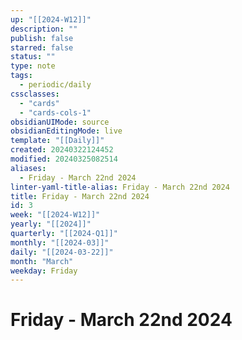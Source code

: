 ```yaml
---
up: "[[2024-W12]]"
description: ""
publish: false
starred: false
status: ""
type: note
tags:
  - periodic/daily
cssclasses:
  - "cards"
  - "cards-cols-1"
obsidianUIMode: source
obsidianEditingMode: live
template: "[[Daily]]"
created: 20240322124452
modified: 20240325082514
aliases:
  - Friday - March 22nd 2024
linter-yaml-title-alias: Friday - March 22nd 2024
title: Friday - March 22nd 2024
id: 3
week: "[[2024-W12]]"
yearly: "[[2024]]"
quarterly: "[[2024-Q1]]"
monthly: "[[2024-03]]"
daily: "[[2024-03-22]]"
month: "March"
weekday: Friday
---
```


# Friday - March 22nd 2024
